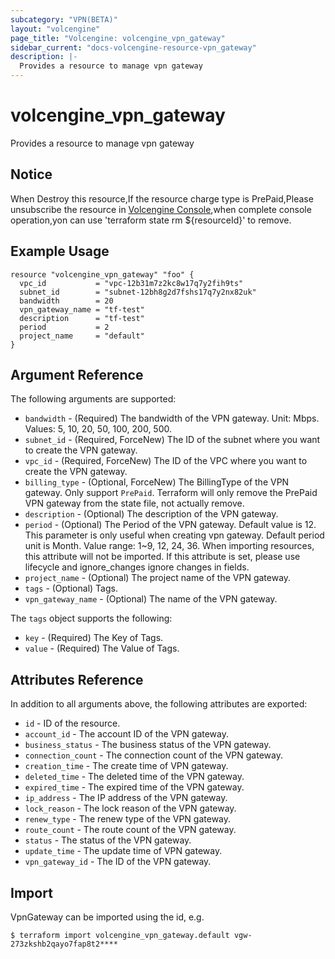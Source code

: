 ```yaml
---
subcategory: "VPN(BETA)"
layout: "volcengine"
page_title: "Volcengine: volcengine_vpn_gateway"
sidebar_current: "docs-volcengine-resource-vpn_gateway"
description: |-
  Provides a resource to manage vpn gateway
---
```

# volcengine_vpn_gateway
Provides a resource to manage vpn gateway
## Notice
When Destroy this resource,If the resource charge type is PrePaid,Please unsubscribe the resource 
in  [Volcengine Console](https://console.volcengine.com/finance/unsubscribe/),when complete console operation,yon can
use 'terraform state rm ${resourceId}' to remove.
## Example Usage
```hcl
resource "volcengine_vpn_gateway" "foo" {
  vpc_id           = "vpc-12b31m7z2kc8w17q7y2fih9ts"
  subnet_id        = "subnet-12bh8g2d7fshs17q7y2nx82uk"
  bandwidth        = 20
  vpn_gateway_name = "tf-test"
  description      = "tf-test"
  period           = 2
  project_name     = "default"
}
```
## Argument Reference
The following arguments are supported:
* `bandwidth` - (Required) The bandwidth of the VPN gateway. Unit: Mbps. Values: 5, 10, 20, 50, 100, 200, 500.
* `subnet_id` - (Required, ForceNew) The ID of the subnet where you want to create the VPN gateway.
* `vpc_id` - (Required, ForceNew) The ID of the VPC where you want to create the VPN gateway.
* `billing_type` - (Optional, ForceNew) The BillingType of the VPN gateway. Only support `PrePaid`.
Terraform will only remove the PrePaid VPN gateway from the state file, not actually remove.
* `description` - (Optional) The description of the VPN gateway.
* `period` - (Optional) The Period of the VPN gateway. Default value is 12. This parameter is only useful when creating vpn gateway. Default period unit is Month.
Value range: 1~9, 12, 24, 36. When importing resources, this attribute will not be imported. If this attribute is set, please use lifecycle and ignore_changes ignore changes in fields.
* `project_name` - (Optional) The project name of the VPN gateway.
* `tags` - (Optional) Tags.
* `vpn_gateway_name` - (Optional) The name of the VPN gateway.

The `tags` object supports the following:

* `key` - (Required) The Key of Tags.
* `value` - (Required) The Value of Tags.

## Attributes Reference
In addition to all arguments above, the following attributes are exported:
* `id` - ID of the resource.
* `account_id` - The account ID of the VPN gateway.
* `business_status` - The business status of the VPN gateway.
* `connection_count` - The connection count of the VPN gateway.
* `creation_time` - The create time of VPN gateway.
* `deleted_time` - The deleted time of the VPN gateway.
* `expired_time` - The expired time of the VPN gateway.
* `ip_address` - The IP address of the VPN gateway.
* `lock_reason` - The lock reason of the VPN gateway.
* `renew_type` - The renew type of the VPN gateway.
* `route_count` - The route count of the VPN gateway.
* `status` - The status of the VPN gateway.
* `update_time` - The update time of VPN gateway.
* `vpn_gateway_id` - The ID of the VPN gateway.


## Import
VpnGateway can be imported using the id, e.g.
```
$ terraform import volcengine_vpn_gateway.default vgw-273zkshb2qayo7fap8t2****
```

